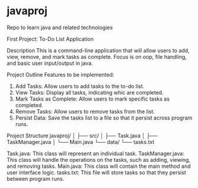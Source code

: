 # javaproj
Repo to learn java and related technologies

First Project: To-Do List Application

Description
This is a command-line application that will allow users to add, view, remove, and mark tasks as complete.
Focus is on oop, file handling, and basic user input/output in java.

Project Outline
Features to be implemented:
1. Add Tasks: Allow users to add tasks to the to-do list.
2. View Tasks: Display all tasks, indicating whic are completed.
3. Mark Tasks as Complete: Allow users to mark specific tasks as completed.
4. Remove Tasks: Allow users to remove tasks from the list.
5. Persist Data: Save the tasks list to a file so that it persist across program runs.

Project Structure
javaproj/
│
├── src/
│   ├── Task.java
│   ├── TaskManager.java
│   └── Main.java
└── data/
    └── tasks.txt

Task.java: This class will represent an individual task.
TaskManager.java: This class will handle the operations on the tasks, such as adding, viewing, and removing tasks.
Main.java: This class will contain the main method and user interface logic.
tasks.txt: This file will store tasks so that they persist between program runs.